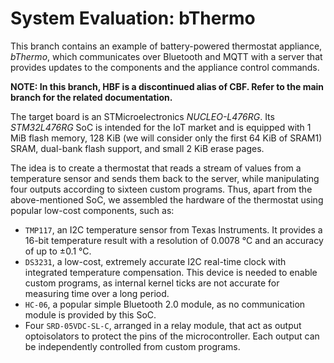 # System Evaluation: bThermo
This branch contains an example of battery-powered thermostat appliance, *bThermo*, which communicates over Bluetooth and MQTT with a server that provides updates to the components and the appliance control commands.

**NOTE: In this branch, HBF is a discontinued alias of CBF. Refer to the main branch for the related documentation.**

The target board is an STMicroelectronics *NUCLEO-L476RG*. Its *STM32L476RG* SoC is intended for the IoT market and is equipped with 1 MiB flash memory, 128 KiB (we will consider only the first 64 KiB of SRAM1) SRAM, dual-bank flash support, and small 2 KiB erase pages.

The idea is to create a thermostat that reads a stream of values from a temperature sensor and sends them back to the server, while manipulating four outputs according to sixteen custom programs. Thus, apart from the above-mentioned SoC, we assembled the hardware of the thermostat using popular low-cost components, such as:
- `TMP117`, an I2C temperature sensor from Texas Instruments. It provides a 16-bit temperature result with a resolution of 0.0078 °C and an accuracy of up to ±0.1 °C.
- `DS3231`, a low-cost, extremely accurate I2C real-time clock with integrated temperature compensation. This device is needed to enable custom programs, as internal kernel ticks are not accurate for measuring time over a long period.
- `HC-06`, a popular simple Bluetooth 2.0 module, as no communication module is provided by this SoC.
- Four `SRD-05VDC-SL-C`, arranged in a relay module, that act as output optoisolators to protect the pins of the microcontroller. Each output can be independently controlled from custom programs.

